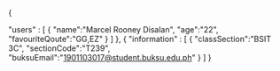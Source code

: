 {

"users" :
[ 
{
  "name":"Marcel Rooney Disalan",
  "age":"22",
  "favouriteQoute":"GG,EZ"
}
]
},
{
"information" :
[
{
  "classSection":"BSIT 3C",
  "sectionCode":"T239",
  "buksuEmail":"1901103017@student.buksu.edu.ph"
}
]
}
